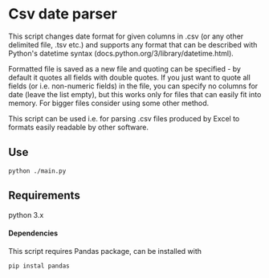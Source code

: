 # Csv date parser
This script changes date format for given columns in .csv (or any other delimited file, .tsv etc.) and supports any format that can be described with Python's datetime syntax (docs.python.org/3/library/datetime.html).

Formatted file is saved as a new file and quoting can be specified - by default it quotes all fields with double quotes. If you just want to quote all fields (or i.e. non-numeric fields) in the file, you can specify no columns for date (leave the list empty), but this works only for files that can easily fit into memory. For bigger files consider using some other method.

This script can be used i.e. for parsing .csv files produced by Excel to formats easily readable by other software.

## Use
```
python ./main.py
```

## Requirements
python 3.x 
#### Dependencies
This script requires Pandas package, can be installed with 
```
pip instal pandas
```